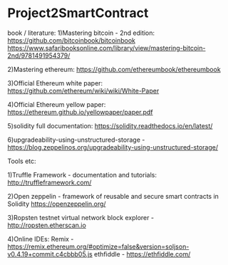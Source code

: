 # Project2SmartContract

book / literature:
1)Mastering bitcoin - 2nd edition:
    https://github.com/bitcoinbook/bitcoinbook
    https://www.safaribooksonline.com/library/view/mastering-bitcoin-2nd/9781491954379/

2)Mastering ethereum:
    https://github.com/ethereumbook/ethereumbook

3)Official Ethereum white paper:
    https://github.com/ethereum/wiki/wiki/White-Paper

4)Official Ethereum yellow paper:
    https://ethereum.github.io/yellowpaper/paper.pdf

5)solidity full documentation:
    https://solidity.readthedocs.io/en/latest/

6)upgradeability-using-unstructured-storage -
    https://blog.zeppelinos.org/upgradeability-using-unstructured-storage/    

Tools etc:

1)Truffle Framework - documentation and tutorials:
    http://truffleframework.com/

2)Open zeppelin - framework of reusable and secure smart contracts in Solidity
    https://openzeppelin.org/

3)Ropsten testnet virtual network block explorer -
    http://ropsten.etherscan.io

4)Online IDEs:
    Remix - https://remix.ethereum.org/#optimize=false&version=soljson-v0.4.19+commit.c4cbbb05.js
    ethfiddle - https://ethfiddle.com/
